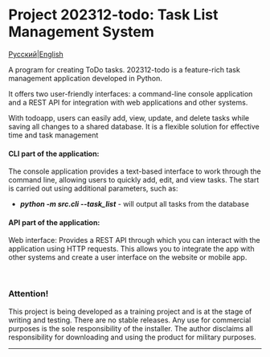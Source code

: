 # Project 202312-todo: Task List Management System
[Русский](README.md)|[English](README.en.md)

 A program for creating ToDo tasks.
 202312-todo is a feature-rich task management application developed in Python. 
 
It offers two user-friendly interfaces: a command-line console application and a REST API for integration with web applications and other systems.

With todoapp, users can easily add, view, update, and delete tasks while saving all changes to a shared database. It is a flexible solution for effective time and task management

#### CLI part of the application:
 The console application provides a text-based interface to work through the command line, allowing users to quickly add, edit, and view tasks. The start is carried out using additional parameters, such as:
   - **<i>python -m src.cli --task_list</i>** - will output all tasks from the database

#### API part of the application:
 Web interface: Provides a REST API through which you can interact with the application using HTTP requests. This allows you to integrate the app with other systems and create a user interface on the website or mobile app.

<br>

### Attention!

This project is being developed as a training project and is at the stage of writing and testing. There are no stable releases. Any use for commercial purposes is the sole responsibility of the installer. The author disclaims all responsibility for downloading and using the product for military purposes.

---